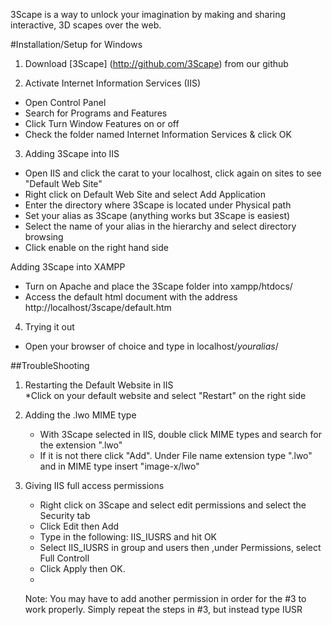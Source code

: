 
3Scape is a way to unlock your imagination by making and sharing interactive, 3D scapes over the web.


#Installation/Setup for Windows

1. Download [3Scape] (http://github.com/3Scape) from our github 

2. Activate Internet Information Services (IIS) 
  * Open Control Panel
  * Search for Programs and Features 
  * Click Turn Window Features on or off
  * Check the folder named Internet Information Services & click OK 
  
3. Adding 3Scape into IIS
  * Open IIS and click the carat to your localhost, click again on sites to see "Default Web Site" 
  * Right click on Default Web Site and select Add Application
  * Enter the directory where 3Scape is located under Physical path
  * Set your alias as 3Scape (anything works but 3Scape is easiest) 
  * Select the name of your alias in the hierarchy and select directory browsing
  * Click enable on the right hand side 
  
   Adding 3Scape into XAMPP 
  * Turn on Apache and place the 3Scape folder into xampp/htdocs/ 
  * Access the default html document with the address  http://localhost/3scape/default.htm

4. Trying it out 
  * Open your browser of choice and type in localhost/*youralias*/ 

##TroubleShooting 

 1. Restarting the Default Website in IIS  
   *Click on your default website and select "Restart" on the right side 
  
 2. Adding the .lwo MIME type 
    * With 3Scape selected in IIS, double click MIME types and search for the extension ".lwo"
    * If it is not there click "Add". Under File name extension type ".lwo" and in MIME type insert "image-x/lwo"  
 
 3. Giving IIS full access permissions 
    * Right click on 3Scape and select edit permissions and select the Security tab
    * Click Edit then Add 
    * Type in the following: IIS_IUSRS and hit OK
    * Select IIS_IUSRS in group and users then ,under Permissions, select Full Controll 
    * Click Apply then OK.
    * 
    Note:
    You may have to add another permission in order for the #3 to work properly.
    Simply repeat the steps in #3, but instead type IUSR
    
   


